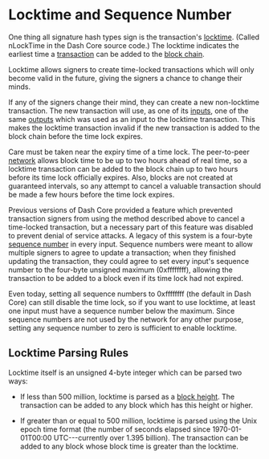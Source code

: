 # Locktime and Sequence Number

One thing all signature hash types sign is the transaction's [locktime](../resources/glossary.md#locktime). (Called nLockTime in the Dash Core source code.) The locktime indicates the earliest time a [transaction](../resources/glossary.md#transaction) can be added to the [block chain](../resources/glossary.md#block-chain).

Locktime allows signers to create time-locked transactions which will only become valid in the future, giving the signers a chance to change their minds.

If any of the signers change their mind, they can create a new non-locktime transaction. The new transaction will use, as one of its [inputs](../resources/glossary.md#input), one of the same [outputs](../resources/glossary.md#output) which was used as an input to the locktime transaction. This makes the locktime transaction invalid if the new transaction is added to the block chain before the time lock expires.

Care must be taken near the expiry time of a time lock. The peer-to-peer [network](../resources/glossary.md#network) allows block time to be up to two hours ahead of real time, so a locktime transaction can be added to the block chain up to two hours before its time lock officially expires. Also, blocks are not created at guaranteed intervals, so any attempt to cancel a valuable transaction should be made a few hours before the time lock expires.

Previous versions of Dash Core provided a feature which prevented transaction signers from using the method described above to cancel a time-locked transaction, but a necessary part of this feature was disabled to prevent denial of service attacks. A legacy of this system is a four-byte [sequence number](../resources/glossary.md#sequence-number) in every input. Sequence numbers were meant to allow multiple signers to agree to update a transaction; when they finished updating the transaction, they could agree to set every input's sequence number to the four-byte unsigned maximum (0xffffffff), allowing the transaction to be added to a block even if its time lock had not expired.

Even today, setting all sequence numbers to 0xffffffff (the default in Dash Core) can still disable the time lock, so if you want to use locktime, at least one input must have a sequence number below the maximum. Since sequence numbers are not used by the network for any other purpose, setting any sequence number to zero is sufficient to enable locktime.

## Locktime Parsing Rules

<span id="locktime_parsing_rules">Locktime itself is an unsigned 4-byte integer which can be parsed two ways:</span>

* If less than 500 million, locktime is parsed as a [block height](../resources/glossary.md#block-height). The transaction can be added to any block which has this height or higher.

* If greater than or equal to 500 million, locktime is parsed using the Unix epoch time format (the number of seconds elapsed since 1970-01-01T00:00 UTC---currently over 1.395 billion). The transaction can be added to any block whose block time is greater than the locktime.